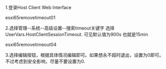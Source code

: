 1.登录Host Client Web Interface 

esxi65removetimeout01

2.选择管理--系统--高级设置--搜索timeout关键字  选择UserVars.HostClientSessionTimeout. 可见默认值为900s 也就是15min

esxi65removetimeout04

3.选择编辑按钮，根据具体情况编辑即可。如果想永不超时退出，设置为0即可。不过考虑到安全影响，尽量不要设置为0.

